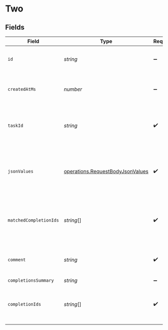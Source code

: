 # Two


## Fields

| Field                                                                                | Type                                                                                 | Required                                                                             | Description                                                                          |
| ------------------------------------------------------------------------------------ | ------------------------------------------------------------------------------------ | ------------------------------------------------------------------------------------ | ------------------------------------------------------------------------------------ |
| `id`                                                                                 | *string*                                                                             | :heavy_minus_sign:                                                                   | The unique identifier for this feedback.                                             |
| `createdAtMs`                                                                        | *number*                                                                             | :heavy_minus_sign:                                                                   | The epoch this schema was created.                                                   |
| `taskId`                                                                             | *string*                                                                             | :heavy_check_mark:                                                                   | The unique identifier for the task associated with this feedback.                    |
| `jsonValues`                                                                         | [operations.RequestBodyJsonValues](../../models/operations/requestbodyjsonvalues.md) | :heavy_check_mark:                                                                   | The values of the feedback. Must be valid JSON according to the task schema.         |
| `matchedCompletionIds`                                                               | *string*[]                                                                           | :heavy_check_mark:                                                                   | The matched completion ids associated with this feedback.                            |
| `comment`                                                                            | *string*                                                                             | :heavy_check_mark:                                                                   | The comment associated with this feedback.                                           |
| `completionsSummary`                                                                 | *string*                                                                             | :heavy_minus_sign:                                                                   | N/A                                                                                  |
| `completionIds`                                                                      | *string*[]                                                                           | :heavy_check_mark:                                                                   | The completion ids to associate with this feedback.                                  |